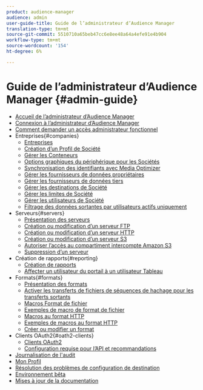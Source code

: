 ```yaml
---
product: audience-manager
audience: admin
user-guide-title: Guide de l’administrateur d’Audience Manager
translation-type: tm+mt
source-git-commit: 5510710a65beb47cc6e8ee48a64a4efe91e4b904
workflow-type: tm+mt
source-wordcount: '154'
ht-degree: 6%

---
```



# Guide de l’administrateur d’Audience Manager {#admin-guide}

+ [Accueil de l’administrateur d’Audience Manager](admin-home.md)
+ [Connexion à l’administrateur d’Audience Manager](admin-login.md)
+ [Comment demander un accès administrateur fonctionnel](admin-access.md)
+ Entreprises{#companies}
   + [Entreprises](companies/admin-companies-overview.md)
   + [Création d’un Profil de Société](companies/admin-manage-company-profiles.md)
   + [Gérer les Conteneurs](companies/admin-manage-containers.md)
   + [Options graphiques du périphérique pour les Sociétés](companies/admin-device-graph-options.md)
   + [Synchronisation des identifiants avec Media Optimizer](companies/admin-amo-sync.md)
   + [Gérer les fournisseurs de données propriétaires](companies/admin-first-party-providers.md)
   + [Gérer les fournisseurs de données tiers](companies/admin-third-party-providers.md)
   + [Gérer les destinations de Société](companies/admin-manage-company-destinations.md)
   + [Gérer les limites de Société](companies/admin-company-limits.md)
   + [Gérer les utilisateurs de Société](companies/admin-manage-company-users.md)
   + [Filtrage des données sortantes par utilisateurs actifs uniquement](companies/outbound-active-user-filter.md)
+ Serveurs{#servers}
   + [Présentation des serveurs](admin-servers/admin-servers.md)
   + [Création ou modification d’un serveur FTP](admin-servers/create-ftp-server.md)
   + [Création ou modification d’un serveur HTTP](admin-servers/create-http-server.md)
   + [Création ou modification d’un serveur S3](admin-servers/create-s3-server.md)
   + [Autoriser l’accès au compartiment intercompte Amazon S3](admin-servers/admin-authorize-s3-cross-bucket.md)
   + [Suppression d’un serveur](admin-servers/admin-delete-server.md)
+ Création de rapports{#reporting}
   + [Création de rapports](admin-reporting/admin-reporting-overview.md)
   + [Affecter un utilisateur du portail à un utilisateur Tableau](admin-reporting/admin-assign-tableau-user.md)
+ Formats{#formats}
   + [Présentation des formats](formats/formats.md)
   + [Activer les transferts de fichiers de séquences de hachage pour les transferts sortants](formats/enable-outbound-seq.md)
   + [Macros Format de fichier](formats/file-formats.md)
   + [Exemples de macro de format de fichier](formats/file-format-examples.md)
   + [Macros au format HTTP](formats/web-formats.md)
   + [Exemples de macros au format HTTP](formats/web-format-examples.md)
   + [Créer ou modifier un format](formats/admin-create-format.md)
+ Clients OAuth2{#oath2-clients}
   + [Clients OAuth2](admin-oauth2/admin-oauth2-create-edit.md)
   + [Configuration requise pour l’API et recommandations](admin-oauth2/aam-admin-api-requirements.md)
+ [Journalisation de l&#39;audit](admin-audit-logging.md)
+ [Mon Profil](admin-my-profile.md)
+ [Résolution des problèmes de configuration de destination](admin-destination-troubleshooting.md)
+ [Environnement bêta](admin-beta-environment.md)
+ [Mises à jour de la documentation](admin-doc-updates.md)
